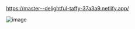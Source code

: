 https://master--delightful-taffy-37a3a9.netlify.app/

![image](https://user-images.githubusercontent.com/82677661/173674038-eaaa84cb-7128-4030-9e43-1ee976de9693.png)
